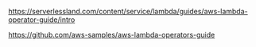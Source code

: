 https://serverlessland.com/content/service/lambda/guides/aws-lambda-operator-guide/intro

https://github.com/aws-samples/aws-lambda-operators-guide